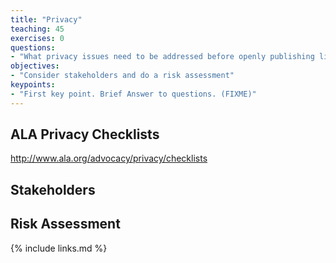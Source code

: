 ```yaml
---
title: "Privacy"
teaching: 45
exercises: 0
questions:
- "What privacy issues need to be addressed before openly publishing library data?"
objectives:
- "Consider stakeholders and do a risk assessment"
keypoints:
- "First key point. Brief Answer to questions. (FIXME)"
---
```

## ALA Privacy Checklists
http://www.ala.org/advocacy/privacy/checklists

## Stakeholders

## Risk Assessment

{% include links.md %}

